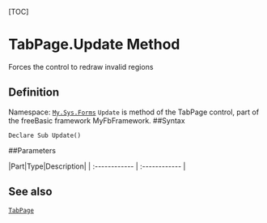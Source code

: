 [TOC]
# TabPage.Update Method
Forces the control to redraw invalid regions
## Definition
Namespace: [`My.Sys.Forms`](My.Sys.Forms.md)
`Update` is method of the TabPage control, part of the freeBasic framework MyFbFramework.
##Syntax
```freeBasic
Declare Sub Update()
```

##Parameters

|Part|Type|Description|
| :------------ | :------------ |
## See also
[`TabPage`](TabPage.md)
